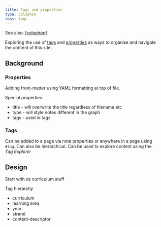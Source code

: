 ```yaml
---
title: Tags and properties
type: colophon
tags: tags
---
```


See also: [[colophon]]

Exploring the use of [tags](https://foambubble.github.io/foam/user/features/tags) and [properties](https://foambubble.github.io/foam/user/features/note-properties) as ways to organise and navigate the content of this site.

## Background

### Properties

Adding front-matter using YAML formatting at top of file.

Special properties

- title - will overwrite the title regardless of filename etc
- type - will style notes different in the graph
- tags - used in tags

### Tags

Can be added to a page via note properties or anywhere in a page using `#tag`. Can also be hierarchical. Can be used to explore content using the _Tag Explorer_

## Design

Start with oz curriculum stuff

Tag hierarchy

- curriculum
- learning area
- year
- strand
- content-descriptor


[//begin]: # "Autogenerated link references for markdown compatibility"
[colophon]: colophon "About (Colophon)"
[//end]: # "Autogenerated link references"